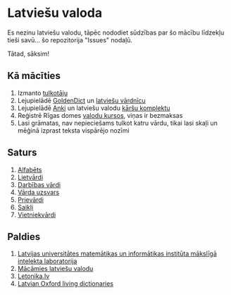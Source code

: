 Latviešu valoda
===============

Es nezinu latviešu valodu, tāpēc nododiet sūdzības par šo mācību līdzekļu tieši
savū... šo repozitorija "Issues" nodaļū.

Tātad, sāksim!

Kā mācīties
-----------

1. Izmanto [tulkotāju](https://translate.google.lv/#lv/en/Gudrinieks!)
2. Lejupielādē [GoldenDict](http://goldendict.org) un [latviešu vārdnīcu](
http://www.babylon-software.com/free-dictionaries/languages/latvian)
3. Lejupielādē [Anki](https://apps.ankiweb.net) un latviešu valodu
[kāršu komplektu](https://ankiweb.net/shared/info/387126451)
4. Reģistrē Rīgas domes
[valodu kursos](http://www.integration.lv/en/courses-events),
viņas ir bezmaksas
5. Lasi grāmatas, nav nepieciešams tulkot katru vārdu, tikai lasi skaļi un
mēģinā izprast teksta vispārējo nozīmi

Saturs
-------

1. [Alfabēts](01-alfabets.md)
2. [Lietvārdi](02-lietvardi.md)
3. [Darbības vārdi](03-darbibas-vardi.md)
4. [Vārda uzsvars](04-varda-uzsvars.md)
5. [Prievārdi](05-prievardi.md)
6. [Saikļi](06-saikli.md)
7. [Vietniekvārdi](07-vietniekvardi.md)

Paldies
-------

1. [Latvijas universitātes matemātikas un informātikas institūta mākslīgā intelekta laboratorija](
   http://valoda.ailab.lv/latval/vispareji/lgraml-w/lgraml.htm)
2. [Mācāmies latviešu valodu](http://mlv.id.lv/lv/grammar/text/index.html)
3. [Letonika.lv](https://www.letonika.lv/groups/default.aspx?title=morphology.htm)
4. [Latvian Oxford living dictionaries](https://lv.oxforddictionaries.com)
